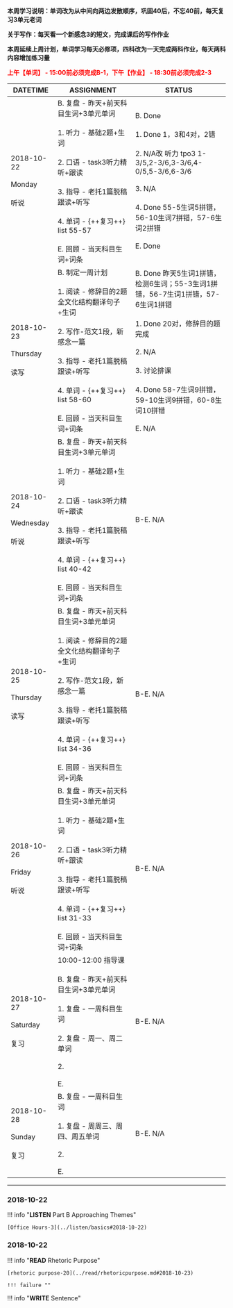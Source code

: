 **本周学习说明：单词改为从中间向两边发散顺序，巩固40后，不忘40前，每天复习3单元老词**

**关于写作：每天看一个新感念3的短文，完成课后的写作作业**

**本周延续上周计划，单词学习每天必修项，四科改为一天完成两科作业，每天两科内容增加练习量**

**<font color='red'>上午【单词】 - 15:00前必须完成B-1，下午【作业】 - 18:30前必须完成2-3</font>**

DATETIME |  ASSIGNMENT | STATUS
------------ | ------------- | -------------
2018-10-22 <br><br> Monday <br><br>听说 | B. 复盘 - 昨天+前天科目生词+3单元单词<br><br>1. 听力 - 基础2题+生词<br><br> 2. 口语 - task3听力精听+跟读<br><br>3. 指导 - 老托1篇脱稿跟读+听写 <br><br>4. 单词 - {++复习++} list 55-57<br><br>E. 回顾 - 当天科目生词+词条  | B. Done<br><br>1. Done 1，3和4对，2错<br><br>2. N/A改 听力 tpo3 1-3/5,2-3/6,3-3/6,4-0/5,5-3/6,6-3/6<br><br>3. N/A<br><br>4. Done 55-5生词5拼错，56-10生词7拼错，57-6生词2拼错<br><br>E. Done
2018-10-23 <br><br> Thursday <br><br>读写 | B. 制定一周计划<br><br> 1. 阅读 - 修辞目的2题全文化结构翻译句子+生词<br><br>2. 写作-范文1段，新感念一篇<br><br>3. 指导 - 老托1篇脱稿跟读+听写 <br><br>4. 单词 - {++复习++} list 58-60<br><br>E. 回顾 - 当天科目生词+词条 | B. Done 昨天5生词1拼错，检测6生词；55-3生词1拼错，56-7生词1拼错，57-6生词1拼错<br><br>1. Done 20对，修辞目的题完成<br><br>2. N/A<br><br>3. 讨论排课<br><br>4. Done 58-7生词9拼错，59-10生词9拼错，60-8生词10拼错<br><br>E. N/A
2018-10-24 <br><br> Wednesday <br><br>听说 | B. 复盘 - 昨天+前天科目生词+3单元单词<br><br>1. 听力 - 基础2题+生词<br><br> 2. 口语 - task3听力精听+跟读<br><br>3. 指导 - 老托1篇脱稿跟读+听写 <br><br>4. 单词 - {++复习++} list 40-42<br><br>E. 回顾 - 当天科目生词+词条 | B-E. N/A
2018-10-25 <br><br> Thursday <br><br>读写 | B. 复盘 - 昨天+前天科目生词+3单元单词<br><br>1. 阅读 - 修辞目的2题全文化结构翻译句子+生词<br><br>2. 写作-范文1段，新感念一篇<br><br>3. 指导 - 老托1篇脱稿跟读+听写<br><br>4. 单词 - {++复习++} list 34-36<br><br>E. 回顾 - 当天科目生词+词条 | B-E. N/A
2018-10-26 <br><br> Friday  <br><br>听说  | B. 复盘 - 昨天+前天科目生词+3单元单词<br><br>1. 听力 - 基础2题+生词<br><br> 2. 口语 - task3听力精听+跟读<br><br>3. 指导 - 老托1篇脱稿跟读+听写 <br><br>4. 单词 - {++复习++} list 31-33<br><br>E. 回顾 - 当天科目生词+词条 | B-E. N/A
2018-10-27 <br><br> Saturday  <br><br>复习 | 10:00-12:00 指导课<br><br>B. 复盘 - 昨天+前天科目生词+3单元单词<br><br>1. 复盘 - 一周科目生词<br><br>2. 复盘 - 周一、周二单词<br><br> 2.<br><br>E.  | B-E. N/A
2018-10-28 <br><br> Sunday <br><br>复习 | B. 复盘 - 一周科目生词<br><br>1. 复盘 - 周周三、周四、周五单词<br><br> 2. <br><br>E.  | B-E. N/A


----
    
### 2018-10-22

!!! info "**LISTEN** Part B Approaching Themes"
    
    [Office Hours-3](../listen/basics#2018-10-22)
    
### 2018-10-22

!!! info "**READ** Rhetoric Purpose"
    
    [rhetoric purpose-20](../read/rhetoricpurpose.md#2018-10-23)
    
    !!! failure ""
    
!!! info "**WRITE** Sentence"